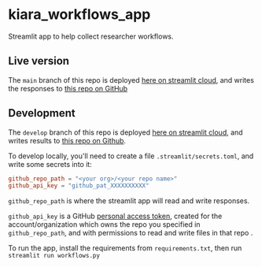 # kiara_workflows_app

Streamlit app to help collect researcher workflows.

## Live version

The `main` branch of this repo is deployed [here on streamlit cloud](https://workflows.streamlit.app/), and writes the responses to [this repo on GitHub](https://github.com/DHARPA-Project/collected_workflows)

## Development

The `develop` branch of this repo is deployed [here on streamlit cloud](https://workflows-dev.streamlit.app/), and writes results to [this repo on Github](https://github.com/hostuser/workflows-dev).

To develop locally, you'll need to create a file `.streamlit/secrets.toml`, and write some secrets into it:

```toml
github_repo_path = "<your org>/<your repo name>"
github_api_key = "github_pat_XXXXXXXXXX"
```

`github_repo_path` is where the streamlit app will read and write responses.

`github_api_key` is a GitHub [personal access token](https://docs.github.com/en/authentication/keeping-your-account-and-data-secure/creating-a-personal-access-token), created for the account/organization which owns the repo you specified in `github_repo_path`, and with permissions to read and write files in that repo .

To run the app, install the requirements from `requirements.txt`, then run `streamlit run workflows.py`
